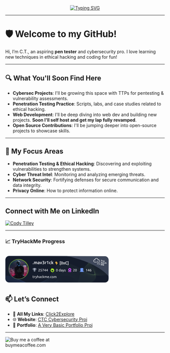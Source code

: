 <div align="center">
  <a href="https://git.io/typing-svg">
    <img src="https://readme-typing-svg.herokuapp.com?font=Fira+Code&size=24&duration=4000&pause=500&color=00FF00&center=true&vCenter=true&lines=I'm+C.T.+aka+Mav3r1ck;Aspiring+Penetration+Tester;Ethical+Hacker;Cybersecurity+Student" alt="Typing SVG">
  </a>
</div>

---

# 🛡️ Welcome to my GitHub!

Hi, I’m C.T., an aspiring **pen tester** and cybersecurity pro. I love learning new techniques in ethical hacking and coding for fun!

---

## 🔍 **What You'll Soon Find Here**
- **Cybersec Projects**: I'll be growing this space with TTPs for pentesting & vulnerability assessments.
- **Penetration Testing Practice**: Scripts, labs, and case studies related to ethical hacking.
- **Web Development**: I'll be deep diving into web dev and building new projects. **Soon I'll self host and get my lap fully revamped**.
- **Open Source Contributions**: I'll be jumping deeper into open-source projects to showcase skills.

---

## 🌟 **My Focus Areas**
- **Penetration Testing & Ethical Hacking**: Discovering and exploiting vulnerabilities to strengthen systems.
- **Cyber Threat Intel**: Monitoring and analyzing emerging threats.
- **Network Security**: Fortifying defenses for secure communication and data integrity.
- **Privacy Online**: How to protect information online.

---

## Connect with Me on LinkedIn

[![Cody Tilley](https://img.shields.io/badge/LinkedIn-Connect-blue)](https://www.linkedin.com/in/ctilley0124)

---

### 📈 **TryHackMe Progress**
![TryHackMe Badge](https://github.com/cta0930/cta0930/blob/main/assets/tryhackme-badge.png)
---

## 📫 **Let’s Connect**
- :link: **All My Links**: [Click2Explore](https://linktr.ee/cta0930)
- 🌐 **Website**: [CTC Cybersecurity Proj](https://ctccybersecurity.com)
- 💼 **Portfolio**: [A Very Basic Portfolio Proj](https://ctccybersecurity.com/portfolio)
---

<p align="left">
  <a href="https://buymeacoffee.com/cta0930"> 
    <img align="left" src="https://cdn.buymeacoffee.com/buttons/v2/default-yellow.png" height="50" width="210" alt="Buy me a coffee at buymeacoffee.com" />
  </a>
</p>

